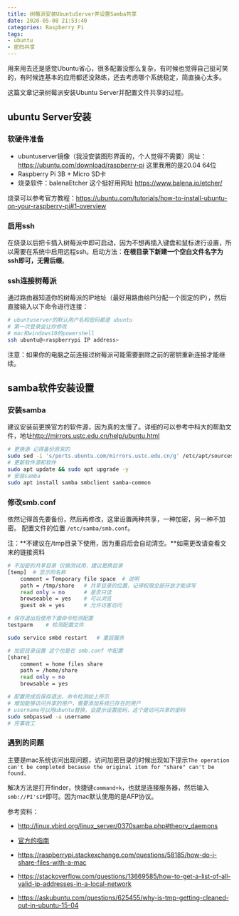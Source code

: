 ```yaml
---
title: 树莓派安装UbuntuServer并设置Samba共享
date: 2020-05-08 21:53:40
categories: Raspberry Pi
tags:
- ubuntu
- 密码共享
---
```


用来用去还是感觉Ubuntu省心，很多配置没那么复杂，有时候也觉得自己挺可笑的，有时候连基本的应用都还没熟练，还去考虑哪个系统稳定，简直操心太多。

这篇文章记录树莓派安装Ubuntu Server并配置文件共享的过程。

## ubuntu Server安装

### 软硬件准备

- ubuntuserver镜像（我没安装图形界面的，个人觉得不需要）网址：<https://ubuntu.com/download/raspberry-pi> 这里我用的是20.04 64位
- Raspberry Pi 3B + Micro SD卡
- 烧录软件：balenaEtcher 这个挺好用网址 <https://www.balena.io/etcher/>

<!--more-->

烧录可以参考官方教程：<https://ubuntu.com/tutorials/how-to-install-ubuntu-on-your-raspberry-pi#1-overview>  

### 启用ssh

在烧录以后把卡插入树莓派中即可启动，因为不想再插入键盘和鼠标进行设置，所以需要在系统中启用远程ssh。启动方法：**在根目录下新建一个空白文件名字为ssh即可，无需后缀**。

### ssh连接树莓派

通过路由器知道你的树莓派的IP地址（最好用路由给PI分配一个固定的IP），然后直接输入以下命令进行连接：

```bash
# ubuntuserver的默认用户名和密码都是 ubuntu
# 第一次登录会让你修改
# mac和windows10的powershell
ssh ubuntu@<raspberrypi IP address>
```

注意：如果你的电脑之前连接过树莓派可能需要删除之前的密钥重新连接才能继续。

## samba软件安装设置

### 安装samba

建议安装前更换官方的软件源，因为真的太慢了。详细的可以参考中科大的帮助文件，地址<http://mirrors.ustc.edu.cn/help/ubuntu.html>

```bash
# 更换源 记得备份原来的
sudo sed -i 's/ports.ubuntu.com/mirrors.ustc.edu.cn/g' /etc/apt/sources.list
# 更新软件源和软件
sudo apt update && sudo apt upgrade -y
# 安装samba
sudo apt install samba smbclient samba-common
```

### 修改smb.conf

依然记得首先要备份，然后再修改，这里设置两种共享，一种加密，另一种不加密。
配置文件的位置 `/etc/samba/smb.conf`。

注：**不建议在/tmp目录下使用，因为重启后会自动清空。**如需更改请查看文末的链接资料

```bash
# 不加密的共享目录 仅做测试用，建议更换目录
[temp]  # 显示的名称
    comment = Temporary file space  # 说明
    path = /tmp/share   # 共享目录的位置，记得权限全部开放才能读写
    read only = no      # 是否只读
    browseable = yes    # 可以浏览
    guest ok = yes      # 允许访客访问

# 保存退出后使用下面命令检测配置
testparm    # 检测配置文件

sudo service smbd restart   # 重启服务

# 加密目录设置 这个也是在 smb.conf 中配置
[share]
    comment = home files share
    path = /home/share
    read only = no
    browsable = yes

# 配置完成后保存退出，命令检测如上所示
# 增加能够访问共享的用户，需要添加系统已存在的用户
# username可以用ubuntu替换，会提示设置密码，这个是访问共享的密码
sudo smbpasswd -a username
# 完事收工
```

### 遇到的问题

主要是mac系统访问出现问题，访问加密目录的时候出现如下提示`The operation can't be completed because the original item for "share" can't be found.`

解决方法是打开finder，快捷键`command+k`，也就是连接服务器，然后输入 `smb://PI'sIP`即可。因为mac默认使用的是AFP协议。

参考资料：

- <http://linux.vbird.org/linux_server/0370samba.php#theory_daemons>

- [官方的指南](https://ubuntu.com/tutorials/install-and-configure-samba#3-setting-up-samba)

- <https://raspberrypi.stackexchange.com/questions/58185/how-do-i-share-files-with-a-mac>

- <https://stackoverflow.com/questions/13669585/how-to-get-a-list-of-all-valid-ip-addresses-in-a-local-network>

- <https://askubuntu.com/questions/625455/why-is-tmp-getting-cleaned-out-in-ubuntu-15-04>
